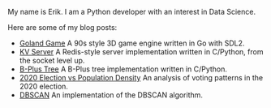 My name is Erik. I am a Python developer with an interest in Data Science.

Here are some of my blog posts:
* [Goland Game](https://blog.stromsy.com/goland-game/) A 90s style 3D game engine written in Go with SDL2.
* [KV Server](https://blog.stromsy.com/kv-server/) A Redis-style server implementation written in C/Python, from the socket level up.
* [B-Plus Tree](https://blog.stromsy.com/kv-server/) A B-Plus tree implementation written in C/Python.
* [2020 Election vs Population Density](https://blog.stromsy.com/2020-election-county-voting/) An analysis of voting patterns in the 2020 election.
* [DBSCAN](https://blog.stromsy.com/dbscan/) An implementation of the DBSCAN algorithm.
